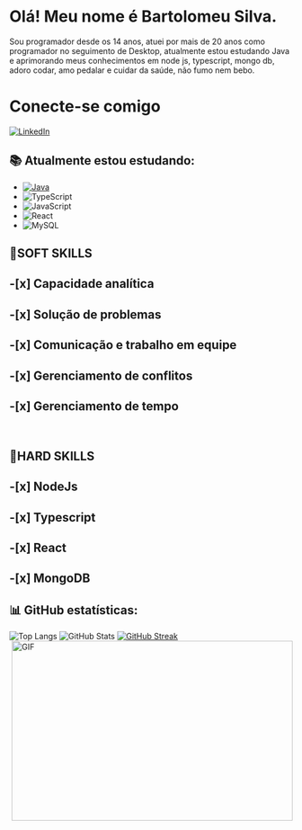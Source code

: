 # Olá! Meu nome é Bartolomeu Silva.

Sou programador desde os 14 anos, atuei por mais de 20 anos como programador no seguimento de Desktop, atualmente estou estudando Java e aprimorando meus conhecimentos em node js, typescript, mongo db, adoro codar, amo pedalar e cuidar da saúde, não fumo nem bebo.

# Conecte-se comigo

[![LinkedIn](https://img.shields.io/badge/LinkedIn-000?style=for-the-badge&logo=linkedin&logoColor=0E76A8)](https://www.linkedin.com/in/bart-silva-br/)


## 📚 Atualmente estou estudando:
- [![Java](https://img.shields.io/badge/Java-000?style=for-the-badge&logo=java)](https://web.dio.me/track/bf7abb82-1324-4074-9949-f474a1a911fe)
- ![TypeScript](https://img.shields.io/badge/TypeScript-000?style=for-the-badge&logo=typescript)
- ![JavaScript](https://img.shields.io/badge/JavaScript-000?style=for-the-badge&logo=javascript)
- ![React](https://img.shields.io/badge/React-000?style=for-the-badge&logo=react)
- ![MySQL](https://img.shields.io/badge/MySQL-000?style=for-the-badge&logo=mysql&logoColor=005C84)


## 📌SOFT SKILLS

  ## -[x] Capacidade analítica
  ## -[x] Solução de problemas
  ## -[x] Comunicação e trabalho em equipe
  ## -[x] Gerenciamento de conflitos
  ## -[x] Gerenciamento de tempo
<br>

## 📌HARD SKILLS

  ## -[x] NodeJs
  ## -[x] Typescript
  ## -[x] React
  ## -[x] MongoDB

## 📊 GitHub estatísticas:
![Top Langs](https://github-readme-stats-git-masterrstaa-rickstaa.vercel.app/api/top-langs/?username=bartomsilva&bg_color=000&border_color=30A3DC&title_color=E94D5F&text_color=FFF)
![GitHub Stats](https://github-readme-stats.vercel.app/api?username=bartomsilva&theme=transparent&bg_color=000&border_color=30A3DC&show_icons=true&icon_color=30A3DC&title_color=E94D5F&text_color=FFF)
[![GitHub Streak](https://streak-stats.demolab.com/?user=bartomsilva&theme=bear&background=000&border=30A3DC&dates=FFF)](https://git.io/streak-stats)
<br>
 <img align="right" alt="GIF" src="https://github.com/abhisheknaiidu/abhisheknaiidu/blob/master/code.gif?raw=true" width="500" height="320" />


